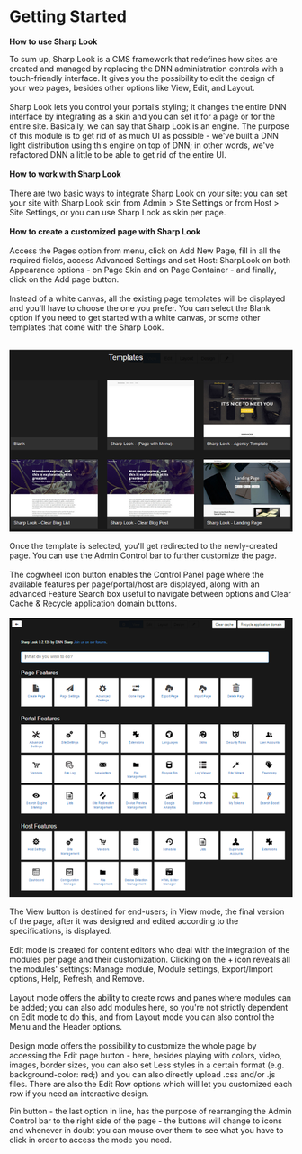 # Getting Started

**How to use Sharp Look**

To sum up, Sharp Look is a CMS framework that redefines how sites are created and managed by replacing the DNN administration controls with a touch-friendly interface. It gives you the possibility to edit the design of your web pages, besides other options like View, Edit, and Layout. 
<br />
<br />
Sharp Look lets you control your portal’s styling; it changes the entire DNN interface by integrating as a skin and you can set it for a page or for the entire site. Basically, we can say that Sharp Look is an engine. The purpose of this module is to get rid of as much UI as possible - we've built a DNN light distribution using this engine on top of DNN; in other words, we've refactored DNN a little to be able to get rid of the entire UI. 
<br />
<br />
**How to work with Sharp Look**
<br />
<br />
There are two basic ways to integrate Sharp Look on your site: you can set your site with Sharp Look skin from Admin > Site Settings or from Host > Site Settings, or you can use Sharp Look as skin per page.
<br />
<br />
**How to create a customized page with Sharp Look**
<br />
<br />
Access the Pages option from menu, click on Add New Page, fill in all the required fields, access Advanced Settings and set Host: SharpLook on both Appearance options - on Page Skin and on Page Container - and finally, click on the Add page button. 
<br />
<br />
Instead of a white canvas, all the existing page templates will be displayed and you'll have to choose the one you prefer. You can select the Blank option if you need to get started with a white canvas, or some other templates that come with the Sharp Look.
<br />
<br />

![](choose.template.png)

Once the template is selected, you'll get redirected to the newly-created page. You can use the Admin Control bar to further customize the page.
<br />
<br />
The cogwheel icon button enables the Control Panel page where the available features per page/portal/host are displayed, along with an advanced Feature Search box useful to navigate between options and Clear Cache & Recycle application domain buttons.
<br />
<br />
![](control.panel.png)

The View button is destined for end-users; in View mode, the final version of the page, after it was designed and edited according to the specifications, is displayed.
<br />
<br />
Edit mode is created for content editors who deal with the integration of the modules per page and their customization. Clicking on the + icon reveals all the modules' settings: Manage module, Module settings, Export/Import options, Help, Refresh, and Remove.
<br />
<br />
Layout mode offers the ability to create rows and panes where modules can be added; you can also add modules here, so you're not strictly dependent on Edit mode to do this, and from Layout mode you can also control the Menu and the Header options. 
<br />
<br />
Design mode offers the possibility to customize the whole page by accessing the Edit page button - here, besides playing with colors, video, images, border sizes, you can also set Less styles in a certain format (e.g. background-color: red;) and you can also directly upload .css and/or .js files. There are also the Edit Row options which will let you customized each row if you need an interactive design. 

Pin button - the last option in line, has the purpose of rearranging the Admin Control bar to the right side of the page - the buttons will change to icons and whenever in doubt you can mouse over them to see what you have to click in order to access the mode you need. 